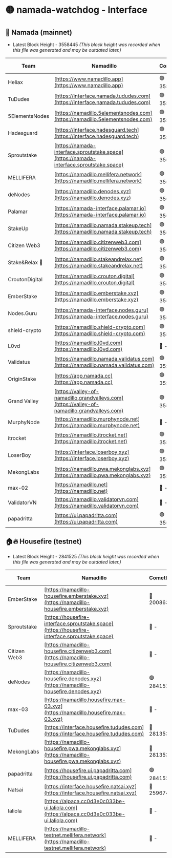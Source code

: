 # 🟡 namada-watchdog - Interface

## 🚀 Namada (mainnet)
- Latest Block Height - 3558445 *(This block height was recorded when this file was generated and may be outdated later.)*

| Team | Namadillo | CometBFT | Indexer | MASP Indexer |
|-|-|-|-|-|
| Heliax | [https://www.namadillo.app](https://www.namadillo.app) | 🟢 3558424 | 🟢 3558424 | 🟢 3558425 |
| TuDudes | [https://interface.namada.tududes.com](https://interface.namada.tududes.com) | 🟢 3558425 | 🟢 3558425 | 🟢 3558424 |
| 5ElementsNodes | [https://namadillo.5elementsnodes.com](https://namadillo.5elementsnodes.com) | 🟢 3558425 | 🟢 3558425 | 🟢 3558425 |
| Hadesguard | [https://interface.hadesguard.tech](https://interface.hadesguard.tech) | 🟢 3558426 | 🟢 3558426 | 🟢 3558426 |
| Sproutstake | [https://namada-interface.sproutstake.space](https://namada-interface.sproutstake.space) | 🟢 3558427 | 🟢 3558426 | 🟢 3558426 |
| MELLIFERA | [https://namadillo.mellifera.network](https://namadillo.mellifera.network) | 🟢 3558428 | 🟢 3558427 | 🟢 3558427 |
| deNodes | [https://namadillo.denodes.xyz](https://namadillo.denodes.xyz) | 🟢 3558428 | 🟢 3558428 | 🟢 3558428 |
| Palamar | [https://namada-interface.palamar.io](https://namada-interface.palamar.io) | 🟢 3558429 | 🟢 3558429 | 🟢 3558429 |
| StakeUp | [https://namadillo.namada.stakeup.tech](https://namadillo.namada.stakeup.tech) | 🟢 3558430 | 🟢 3558430 | 🟢 3558430 |
| Citizen Web3 | [https://namadillo.citizenweb3.com](https://namadillo.citizenweb3.com) | 🟢 3558431 | 🟢 3558430 | 🟢 3558430 |
| Stake&Relax 🦥 | [https://namadillo.stakeandrelax.net](https://namadillo.stakeandrelax.net) | 🟢 3558431 | 🟢 3558431 | 🟢 3558431 |
| CroutonDigital | [https://namadillo.crouton.digital](https://namadillo.crouton.digital) | 🟢 3558432 | 🟢 3558432 | 🟢 3558432 |
| EmberStake | [https://namadillo.emberstake.xyz](https://namadillo.emberstake.xyz) | 🟢 3558433 | 🟢 3558433 | 🟢 3558433 |
| Nodes.Guru | [https://namada-interface.nodes.guru](https://namada-interface.nodes.guru) | 🟢 3558433 | 🟢 3558433 | 🟢 3558433 |
| shield-crypto | [https://namadillo.shield-crypto.com](https://namadillo.shield-crypto.com) | 🟢 3558434 | 🟢 3558434 | 🟢 3558434 |
| L0vd | [https://namadillo.l0vd.com](https://namadillo.l0vd.com) | 🔴 - | 🔴 - | 🔴 - |
| Validatus | [https://namadillo.namada.validatus.com](https://namadillo.namada.validatus.com) | 🟢 3558436 | 🟢 3558436 | 🟢 3558436 |
| OriginStake | [https://app.namada.cc](https://app.namada.cc) | 🟢 3558437 | 🟢 3558437 | 🟢 3558437 |
| Grand Valley | [https://valley-of-namadillo.grandvalleys.com](https://valley-of-namadillo.grandvalleys.com) | 🟢 3558438 | 🟢 3558437 | 🟢 3558437 |
| MurphyNode | [https://namadillo.murphynode.net](https://namadillo.murphynode.net) | 🔴 - | 🔴 - | 🔴 - |
| itrocket | [https://namadillo.itrocket.net](https://namadillo.itrocket.net) | 🟢 3558440 | 🟢 3558440 | 🟢 3558440 |
| LoserBoy | [https://interface.loserboy.xyz](https://interface.loserboy.xyz) | 🟢 3558441 | 🟢 3558440 | 🟢 3558441 |
| MekongLabs | [https://namadillo.pwa.mekonglabs.xyz](https://namadillo.pwa.mekonglabs.xyz) | 🟢 3558441 | 🟢 3558441 | 🟢 3558441 |
| max-02 | [https://namadillo.net](https://namadillo.net) | 🔴 - | 🔴 - | 🔴 - |
| ValidatorVN | [https://namadillo.validatorvn.com](https://namadillo.validatorvn.com) | 🔴 - | 🔴 - | 🔴 - |
| papadritta | [https://ui.papadritta.com](https://ui.papadritta.com) | 🟢 3558445 | 🟢 3558445 | 🟢 3558445 |

## 🏠🔥 Housefire (testnet)
- Latest Block Height - 2841525 *(This block height was recorded when this file was generated and may be outdated later.)*

| Team | Namadillo | CometBFT | Indexer | MASP Indexer |
|-|-|-|-|-|
| EmberStake | [https://namadillo-housefire.emberstake.xyz](https://namadillo-housefire.emberstake.xyz) | 🔴 2008636 | 🔴 - | 🔴 - |
| Sproutstake | [https://housefire-interface.sproutstake.space](https://housefire-interface.sproutstake.space) | 🔴 - | 🔴 - | 🔴 - |
| Citizen Web3 | [https://namadillo-housefire.citizenweb3.com](https://namadillo-housefire.citizenweb3.com) | 🔴 - | 🔴 - | 🔴 - |
| deNodes | [https://namadillo-housefire.denodes.xyz](https://namadillo-housefire.denodes.xyz) | 🟢 2841515 | 🟢 2841515 | 🟢 2841515 |
| max-03 | [https://namadillo.housefire.max-03.xyz](https://namadillo.housefire.max-03.xyz) | 🔴 - | 🔴 - | 🔴 - |
| TuDudes | [https://interface.housefire.tududes.com](https://interface.housefire.tududes.com) | 🔴 2813534 | 🔴 2778001 | 🔴 2813534 |
| MekongLabs | [https://namadillo-housefire.pwa.mekonglabs.xyz](https://namadillo-housefire.pwa.mekonglabs.xyz) | 🔴 2813534 | 🔴 2778001 | 🔴 2813534 |
| papadritta | [https://housefire.ui.papadritta.com](https://housefire.ui.papadritta.com) | 🟢 2841525 | 🟢 2841525 | 🟢 2841525 |
| Natsai | [https://interface.housefire.natsai.xyz](https://interface.housefire.natsai.xyz) | 🔴 2596741 | 🔴 2596741 | 🔴 2596741 |
| laliola | [https://alpaca.cc0d3e0c033be-ui.laliola.com](https://alpaca.cc0d3e0c033be-ui.laliola.com) | 🔴 - | 🔴 - | 🔴 - |
| MELLIFERA | [https://namadillo-testnet.mellifera.network](https://namadillo-testnet.mellifera.network) | 🔴 - | 🔴 2778001 | 🔴 2607259 |

